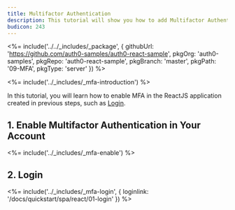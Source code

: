 ```yaml
---
title: Multifactor Authentication
description: This tutorial will show you how to add Multifactor Authentication to your ReactJS with auth0.
budicon: 243
---
```


<%= include('../../_includes/_package', {
  githubUrl: 'https://github.com/auth0-samples/auth0-react-sample',
  pkgOrg: 'auth0-samples',
  pkgRepo: 'auth0-react-sample',
  pkgBranch: 'master',
  pkgPath: '09-MFA',
  pkgType: 'server'
}) %>

<%= include('../_includes/_mfa-introduction') %>


In this tutorial, you will learn how to enable MFA in the ReactJS application created in previous steps, such as [Login](/quickstart/spa/react/01-login).

## 1. Enable Multifactor Authentication in Your Account

<%= include('../_includes/_mfa-enable') %>

## 2. Login

<%= include('../_includes/_mfa-login', { loginlink: '/docs/quickstart/spa/react/01-login' }) %>

